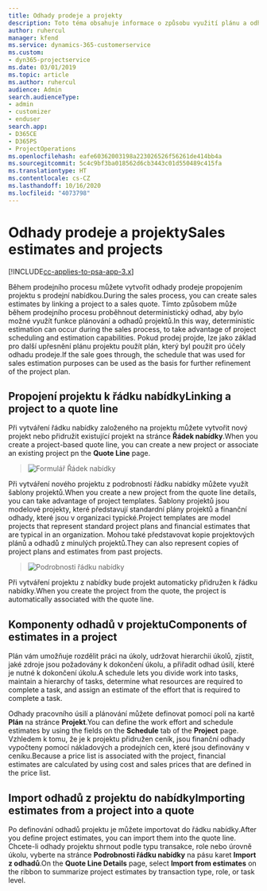 ```yaml
---
title: Odhady prodeje a projekty
description: Toto téma obsahuje informace o způsobu využití plánu a odhadů v prodejním procesu.
author: ruhercul
manager: kfend
ms.service: dynamics-365-customerservice
ms.custom:
- dyn365-projectservice
ms.date: 03/01/2019
ms.topic: article
ms.author: ruhercul
audience: Admin
search.audienceType:
- admin
- customizer
- enduser
search.app:
- D365CE
- D365PS
- ProjectOperations
ms.openlocfilehash: eafe60362003198a223026526f56261de414bb4a
ms.sourcegitcommit: 5c4c9bf3ba018562d6cb3443c01d550489c415fa
ms.translationtype: HT
ms.contentlocale: cs-CZ
ms.lasthandoff: 10/16/2020
ms.locfileid: "4073798"
---
```

# <a name="sales-estimates-and-projects"></a><span data-ttu-id="698a7-103">Odhady prodeje a projekty</span><span class="sxs-lookup"><span data-stu-id="698a7-103">Sales estimates and projects</span></span>

[!INCLUDE[cc-applies-to-psa-app-3.x](../includes/cc-applies-to-psa-app-3x.md)]

<span data-ttu-id="698a7-104">Během prodejního procesu můžete vytvořit odhady prodeje propojením projektu s prodejní nabídkou.</span><span class="sxs-lookup"><span data-stu-id="698a7-104">During the sales process, you can create sales estimates by linking a project to a sales quote.</span></span> <span data-ttu-id="698a7-105">Tímto způsobem může během prodejního procesu proběhnout deterministický odhad, aby bylo možné využít funkce plánování a odhadů projektů.</span><span class="sxs-lookup"><span data-stu-id="698a7-105">In this way, deterministic estimation can occur during the sales process, to take advantage of project scheduling and estimation capabilities.</span></span> <span data-ttu-id="698a7-106">Pokud prodej projde, lze jako základ pro další upřesnění plánu projektu použít plán, který byl použit pro účely odhadu prodeje.</span><span class="sxs-lookup"><span data-stu-id="698a7-106">If the sale goes through, the schedule that was used for sales estimation purposes can be used as the basis for further refinement of the project plan.</span></span>

## <a name="linking-a-project-to-a-quote-line"></a><span data-ttu-id="698a7-107">Propojení projektu k řádku nabídky</span><span class="sxs-lookup"><span data-stu-id="698a7-107">Linking a project to a quote line</span></span>

<span data-ttu-id="698a7-108">Při vytváření řádku nabídky založeného na projektu můžete vytvořit nový projekt nebo přidružit existující projekt na stránce **Řádek nabídky**.</span><span class="sxs-lookup"><span data-stu-id="698a7-108">When you create a project-based quote line, you can create a new project or associate an existing project pn the **Quote Line** page.</span></span> 

> ![Formulář Řádek nabídky](media/project-8.png)
 
<span data-ttu-id="698a7-110">Při vytváření nového projektu z podrobností řádku nabídky můžete využít šablony projektů.</span><span class="sxs-lookup"><span data-stu-id="698a7-110">When you create a new project from the quote line details, you can take advantage of project templates.</span></span> <span data-ttu-id="698a7-111">Šablony projektů jsou modelové projekty, které představují standardní plány projektů a finanční odhady, které jsou v organizaci typické.</span><span class="sxs-lookup"><span data-stu-id="698a7-111">Project templates are model projects that represent standard project plans and financial estimates that are typical in an organization.</span></span> <span data-ttu-id="698a7-112">Mohou také představovat kopie projektových plánů a odhadů z minulých projektů.</span><span class="sxs-lookup"><span data-stu-id="698a7-112">They can also represent copies of project plans and estimates from past projects.</span></span>

> ![Podrobnosti řádku nabídky](media/project-9.png)
  
<span data-ttu-id="698a7-114">Při vytváření projektu z nabídky bude projekt automaticky přidružen k řádku nabídky.</span><span class="sxs-lookup"><span data-stu-id="698a7-114">When you create the project from the quote, the project is automatically associated with the quote line.</span></span>

## <a name="components-of-estimates-in-a-project"></a><span data-ttu-id="698a7-115">Komponenty odhadů v projektu</span><span class="sxs-lookup"><span data-stu-id="698a7-115">Components of estimates in a project</span></span>

<span data-ttu-id="698a7-116">Plán vám umožňuje rozdělit práci na úkoly, udržovat hierarchii úkolů, zjistit, jaké zdroje jsou požadovány k dokončení úkolu, a přiřadit odhad úsilí, které je nutné k dokončení úkolu.</span><span class="sxs-lookup"><span data-stu-id="698a7-116">A schedule lets you divide work into tasks, maintain a hierarchy of tasks, determine what resources are required to complete a task, and assign an estimate of the effort that is required to complete a task.</span></span>

<span data-ttu-id="698a7-117">Odhady pracovního úsilí a plánování můžete definovat pomocí polí na kartě **Plán** na stránce **Projekt**.</span><span class="sxs-lookup"><span data-stu-id="698a7-117">You can define the work effort and schedule estimates by using the fields on the **Schedule** tab of the **Project** page.</span></span> <span data-ttu-id="698a7-118">Vzhledem k tomu, že je k projektu přidružen ceník, jsou finanční odhady vypočteny pomocí nákladových a prodejních cen, které jsou definovány v ceníku.</span><span class="sxs-lookup"><span data-stu-id="698a7-118">Because a price list is associated with the project, financial estimates are calculated by using cost and sales prices that are defined in the price list.</span></span>

## <a name="importing-estimates-from-a-project-into-a-quote"></a><span data-ttu-id="698a7-119">Import odhadů z projektu do nabídky</span><span class="sxs-lookup"><span data-stu-id="698a7-119">Importing estimates from a project into a quote</span></span>

<span data-ttu-id="698a7-120">Po definování odhadů projektu je můžete importovat do řádku nabídky.</span><span class="sxs-lookup"><span data-stu-id="698a7-120">After you define project estimates, you can import them into the quote line.</span></span> <span data-ttu-id="698a7-121">Chcete-li odhady projektu shrnout podle typu transakce, role nebo úrovně úkolu, vyberte na stránce **Podrobnosti řádku nabídky** na pásu karet **Import z odhadů**.</span><span class="sxs-lookup"><span data-stu-id="698a7-121">On the **Quote Line Details** page, select **Import from estimates** on the ribbon to summarize project estimates by transaction type, role, or task level.</span></span>
